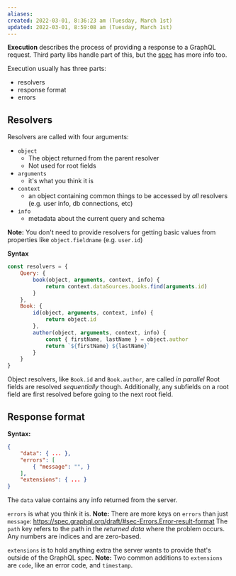 ```yaml
---
aliases: 
created: 2022-03-01, 8:36:23 am (Tuesday, March 1st)
updated: 2022-03-01, 8:59:08 am (Tuesday, March 1st)
---
```

**Execution** describes the process of providing a response to a GraphQL request.
Third party libs handle part of this, but the [spec](https://spec.graphql.org/draft/#sec-Execution) has more info too.

Execution usually has three parts:
- resolvers
- response format
- errors

## Resolvers

Resolvers are called with four arguments:
- `object`
    - The object returned from the parent resolver
    - Not used for root fields
- `arguments`
    - it's what you think it is
- `context`
    - an object containing common things to be accessed by *all* resolvers (e.g. user info, db connections, etc)
- `info`
    - metadata about the current query and schema

**Note:** You don't need to provide resolvers for getting basic values from properties like `object.fieldname` (e.g. `user.id`)

**Syntax**
```javascript
const resolvers = {
    Query: {
        book(object, arguments, context, info) {
            return context.dataSources.books.find(arguments.id)
        }
    },
    Book: {
        id(object, arguments, context, info) {
            return object.id
        },
        author(object, arguments, context, info) {
            const { firstName, lastName } = object.author
            return `${firstName} ${lastName}`
        }
    }
}
```

Object resolvers, like `Book.id` and `Book.author`, are called *in parallel*
Root fields are resolved *sequentially* though.
Additionally, any subfields on a root field are first resolved before going to the next root field.

## Response format

**Syntax:**
```json
{
    "data": { ... },
    "errors": [
        { "message": "", }
    ],
    "extensions": { ... }
}
```

The `data` value contains any info returned from the server.

`errors` is what you think it is.
**Note:** There are more keys on `errors` than just `message`: https://spec.graphql.org/draft/#sec-Errors.Error-result-format
The `path` key refers to the path in the *returned data* where the problem occurs.
Any numbers are indices and are zero-based.

`extensions` is to hold anything extra the server wants to provide that's outside of the GraphQL spec.
**Note:** Two common additions to `extensions` are `code`, like an error code, and `timestamp`.